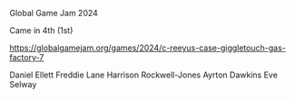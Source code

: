 Global Game Jam 2024

Came in 4th (1st)

https://globalgamejam.org/games/2024/c-reeyus-case-giggletouch-gas-factory-7

Daniel Ellett
Freddie Lane
Harrison Rockwell-Jones
Ayrton Dawkins
Eve Selway
